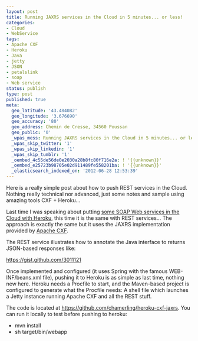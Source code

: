 ```yaml
---
layout: post
title: Running JAXRS services in the Cloud in 5 minutes... or less!
categories:
- Cloud
- WebService
tags:
- Apache CXF
- Heroku
- Java
- jetty
- JSON
- petalslink
- soap
- Web service
status: publish
type: post
published: true
meta:
  geo_latitude: '43.484082'
  geo_longitude: '3.676690'
  geo_accuracy: '80'
  geo_address: Chemin de Cresse, 34560 Poussan
  geo_public: '0'
  _wpas_mess: Running JAXRS services in the Cloud in 5 minutes... or less!
  _wpas_skip_twitter: '1'
  _wpas_skip_linkedin: '1'
  _wpas_skip_tumblr: '1'
  _oembed_4c55de56de0e2030a28b8fc80f716e2a: ! '{{unknown}}'
  _oembed_e25723b98705e02d911489fe558201ba: ! '{{unknown}}'
  _elasticsearch_indexed_on: '2012-06-28 12:53:39'
---
```

Here is a really simple post about how to push REST services in the Cloud. Nothing really technical nor advanced, just some notes and sample using amazing tools CXF + Heroku...

Last time I was speaking about putting <a title="Pushing your Web services in the Cloud in 5 minutes…" href="http://chamerling.org/2011/11/21/pushing-your-web-services-in-the-cloud-in-5-minutes/">some SOAP Web services in the Cloud with Heroku</a>, this time it is the same with REST services... The approach is exactly the same but it uses the JAXRS implementation provided by <a class="zem_slink" title="Apache CXF" href="http://cxf.apache.org/" rel="homepage" target="_blank">Apache CXF</a>.

The REST service illustrates how to annotate the Java interface to returns JSON-based responses like:

https://gist.github.com/3011121

Once implemented and configured (it uses Spring with the famous WEB-INF/beans.xml file), pushing it to Heroku is as simple as last time, nothing new here. Heroku needs a Procfile to start, and the Maven-based project is configured to generate what the Procfile needs: A shell file which launches a Jetty instance running Apache CXF and all the REST stuff.

The code is located at <a href="https://github.com/chamerling/heroku-cxf-jaxrs">https://github.com/chamerling/heroku-cxf-jaxrs</a>. You can run it locally to test before pushing to heroku:
<ul>
	<li>mvn install</li>
	<li>sh target/bin/webapp</li>
</ul>
